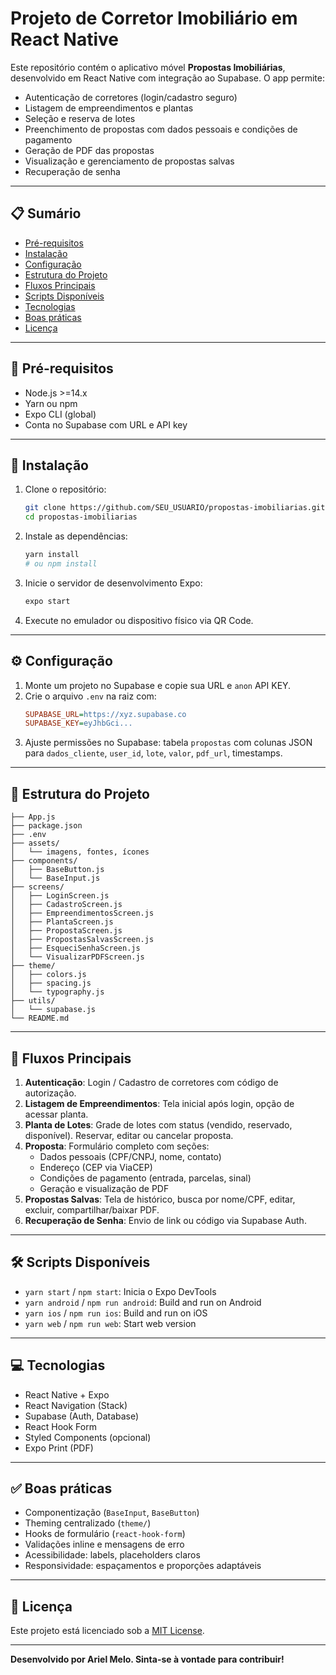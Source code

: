 # Projeto de Corretor Imobiliário em React Native

Este repositório contém o aplicativo móvel **Propostas Imobiliárias**, desenvolvido em React Native com integração ao Supabase. O app permite:

- Autenticação de corretores (login/cadastro seguro)
- Listagem de empreendimentos e plantas
- Seleção e reserva de lotes
- Preenchimento de propostas com dados pessoais e condições de pagamento
- Geração de PDF das propostas
- Visualização e gerenciamento de propostas salvas
- Recuperação de senha

---

## 📋 Sumário

- [Pré-requisitos](#-pré-requisitos)
- [Instalação](#-instalação)
- [Configuração](#-configuração)
- [Estrutura do Projeto](#-estrutura-do-projeto)
- [Fluxos Principais](#-fluxos-principais)
- [Scripts Disponíveis](#-scripts-disponíveis)
- [Tecnologias](#-tecnologias)
- [Boas práticas](#-boas-práticas)
- [Licença](#-licença)

---

## 🔧 Pré-requisitos

- Node.js >=14.x  
- Yarn ou npm  
- Expo CLI (global)  
- Conta no Supabase com URL e API key  

---

## 🚀 Instalação

1. Clone o repositório:
   ```bash
   git clone https://github.com/SEU_USUARIO/propostas-imobiliarias.git
   cd propostas-imobiliarias
   ```

2. Instale as dependências:
   ```bash
   yarn install
   # ou npm install
   ```

3. Inicie o servidor de desenvolvimento Expo:
   ```bash
   expo start
   ```

4. Execute no emulador ou dispositivo físico via QR Code.

---

## ⚙️ Configuração

1. Monte um projeto no Supabase e copie sua URL e `anon` API KEY.  
2. Crie o arquivo `.env` na raiz com:
   ```ini
   SUPABASE_URL=https://xyz.supabase.co
   SUPABASE_KEY=eyJhbGci...
   ```
3. Ajuste permissões no Supabase: tabela `propostas` com colunas JSON para `dados_cliente`, `user_id`, `lote`, `valor`, `pdf_url`, timestamps.

---

## 📁 Estrutura do Projeto

```
├── App.js
├── package.json
├── .env
├── assets/
│   └── imagens, fontes, ícones
├── components/
│   ├── BaseButton.js
│   └── BaseInput.js
├── screens/
│   ├── LoginScreen.js
│   ├── CadastroScreen.js
│   ├── EmpreendimentosScreen.js
│   ├── PlantaScreen.js
│   ├── PropostaScreen.js
│   ├── PropostasSalvasScreen.js
│   ├── EsqueciSenhaScreen.js
│   └── VisualizarPDFScreen.js
├── theme/
│   ├── colors.js
│   ├── spacing.js
│   └── typography.js
├── utils/
│   └── supabase.js
└── README.md
```

---

## 🔄 Fluxos Principais

1. **Autenticação**: Login / Cadastro de corretores com código de autorização.  
2. **Listagem de Empreendimentos**: Tela inicial após login, opção de acessar planta.  
3. **Planta de Lotes**: Grade de lotes com status (vendido, reservado, disponível). Reservar, editar ou cancelar proposta.  
4. **Proposta**: Formulário completo com seções:
   - Dados pessoais (CPF/CNPJ, nome, contato)  
   - Endereço (CEP via ViaCEP)  
   - Condições de pagamento (entrada, parcelas, sinal)  
   - Geração e visualização de PDF  
5. **Propostas Salvas**: Tela de histórico, busca por nome/CPF, editar, excluir, compartilhar/baixar PDF.  
6. **Recuperação de Senha**: Envio de link ou código via Supabase Auth.  

---

## 🛠️ Scripts Disponíveis

- `yarn start` / `npm start`: Inicia o Expo DevTools  
- `yarn android` / `npm run android`: Build and run on Android  
- `yarn ios` / `npm run ios`: Build and run on iOS  
- `yarn web` / `npm run web`: Start web version  

---

## 💻 Tecnologias

- React Native + Expo  
- React Navigation (Stack)  
- Supabase (Auth, Database)  
- React Hook Form  
- Styled Components (opcional)  
- Expo Print (PDF)  

---

## ✅ Boas práticas

- Componentização (`BaseInput`, `BaseButton`)  
- Theming centralizado (`theme/`)  
- Hooks de formulário (`react-hook-form`)  
- Validações inline e mensagens de erro  
- Acessibilidade: labels, placeholders claros  
- Responsividade: espaçamentos e proporções adaptáveis  

---

## 📄 Licença

Este projeto está licenciado sob a [MIT License](LICENSE).

---

**Desenvolvido por Ariel Melo. Sinta-se à vontade para contribuir!**

